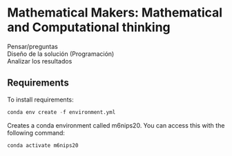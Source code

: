 # Mathematical Makers: Mathematical and Computational thinking

Pensar/preguntas  
Diseño de la solución (Programación)  
Analizar los resultados  

## Requirements

To install requirements:
```python
conda env create -f environment.yml
```

Creates a conda environment called m6nips20. You can access this with the following command:
```python
conda activate m6nips20
```

